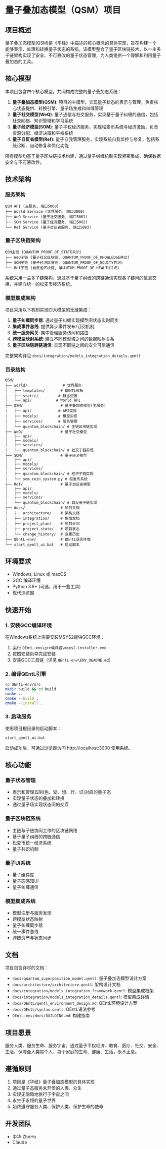 # 量子叠加态模型（QSM）项目

## 项目概述

量子叠加态模型(QSM)是《华经》中描述的核心概念的具体实现，旨在构建一个能够表示、处理和转换量子状态的系统。该模型整合了量子区块链技术，以一主多子链架构实现了安全、不可篡改的量子状态管理，为人类提供一个理解和利用量子叠加态的工具。

## 核心模型

本项目包含四个核心模型，共同构成完整的量子叠加态系统：

1. **量子叠加态模型(QSM)**: 项目的主模型，实现量子状态的表示与管理，负责核心状态提供、转换引擎、量子场生成和纠缠管理
2. **量子社交模型(WeQ)**: 量子通信与社交服务，实现基于量子纠缠的通信，包括社交网络、知识管理和学习系统
3. **量子经济模型(SOM)**: 量子平权经济服务，实现松麦币系统与经济激励，负责资源分配、经济决策和平权系统
4. **量子自反省模型(Ref)**: 量子自我管理服务，实现系统自我监控与修复，包括系统诊断、自动修复和优化功能

所有模型均基于量子区块链技术构建，通过量子纠缠机制实现紧密集成，确保数据安全与不可篡改性。

## 技术架构

### 服务架构

```
QSM API (主服务, 端口5000)
├── World Service (世界服务, 端口3000)
├── WeQ Service (量子社交服务, 端口5001)
├── SOM Service (量子经济服务, 端口5002)
└── Ref Service (量子自反省服务, 端口5003)
```

### 量子区块链架构

```
QSM主链 (QUANTUM_PROOF_OF_STATE共识)
├── WeQ子链 (量子社交区块链, QUANTUM_PROOF_OF_KNOWLEDGE共识)
├── SOM子链 (量子经济区块链, QUANTUM_PROOF_OF_EQUITY共识) 
└── Ref子链 (自反省区块链, QUANTUM_PROOF_OF_HEALTH共识)
```

系统采用一主多子链架构，通过基于量子纠缠的跨链通信实现各子链间的信息交换，并建立统一的松麦币经济系统。

### 模型集成架构

项目采用以下机制实现四大模型的无缝集成：

1. **量子纠缠同步器**: 通过量子纠缠实现模型间状态实时同步
2. **集成事件总线**: 提供异步事件发布/订阅机制
3. **统一服务网关**: 集中管理服务访问和路由
4. **跨模型映射系统**: 建立不同模型域之间的数据映射关系
5. **量子区块链跨链通信**: 实现不同链之间的安全可信通信

完整架构详见 `docs/integration/models_integration_details.qentl`

### 目录结构

```
QSM/
├── world/                # 世界服务
│   ├── templates/       # QENTL模板
│   ├── static/         # 静态资源
│   └── api/           # World API
├── QSM/                 # 量子叠加态模型(主服务)
│   ├── api/            # API实现
│   ├── models/         # 模型实现
│   ├── services/       # 服务管理
│   └── quantum_blockchain/ # 主链区块链实现
├── WeQ/                 # 量子社交模型
│   ├── api/
│   ├── models/
│   ├── services/
│   └── quantum_blockchain/ # 社交子链实现
├── SOM/                 # 量子经济模型
│   ├── api/
│   ├── models/
│   ├── services/
│   ├── quantum_blockchain/ # 经济子链实现
│   └── som_coin_system.py # 松麦币系统
├── Ref/                 # 量子自反省模型
│   ├── api/
│   ├── models/
│   ├── services/
│   └── quantum_blockchain/ # 自反省子链实现
├── docs/                # 项目文档
│   ├── architecture/    # 架构文档
│   ├── integration/     # 集成文档
│   ├── project_plan/    # 项目计划
│   ├── project_state/   # 项目状态
│   └── change_history/  # 变更历史
├── QEntL-env/           # QEntL语言环境
└── start_qentl_ui.bat   # 启动脚本
```

## 环境要求

- Windows, Linux 或 macOS
- GCC 编译环境
- Python 3.8+ (可选，用于一些工具)
- 现代浏览器

## 快速开始

### 1. 安装GCC编译环境

在Windows系统上需要安装MSYS2提供GCC环境：

1. 运行 `QEntL-env\gcc编译器\msys2-installer.exe`
2. 按照安装向导完成安装
3. 安装GCC工具链（详见 `QEntL-env\ENV_README.md`）

### 2. 编译QEntL引擎

```bash
cd QEntL-env/src
mkdir build && cd build
cmake ..
cmake --build .
cmake --install .
```

### 3. 启动服务

使用项目根目录的启动脚本：

```bash
start_qentl_ui.bat
```

启动成功后，可通过浏览器访问 http://localhost:3000 使用系统。

## 核心功能

### 量子状态管理

- 表示和管理五阴(色、受、想、行、识)对应的量子态
- 实现量子状态的叠加和转换
- 通过量子场实现状态间的交互

### 量子区块链系统

- 主链与子链协同工作的区块链网络
- 基于量子纠缠的跨链通信
- 松麦币统一经济系统
- 量子共识机制

### 量子UI系统

- 量子组件库
- 量子态感知UI
- 量子纠缠通信

### 模型集成系统

- 模型注册与服务发现
- 跨模型状态映射
- 量子纠缠同步器
- 统一事件总线
- 跨链资产与状态同步

## 文档

项目包含详尽的文档：

- `docs/quantum_superposition_model.qentl`: 量子叠加态模型设计方案
- `docs/architecture/architecture.qentl`: 架构设计文档
- `docs/integration/models_integration_framework.qentl`: 模型集成框架
- `docs/integration/models_integration_details.qentl`: 模型集成详情
- `docs/QEntL/qentl_environment_design.md`: QEntL环境设计方案
- `docs/QEntL/syntax.qentl`: QEntL语法参考
- `QEntL-env/docs/BUILDING.md`: 构建指南

## 项目愿景

服务人类、服务生命、服务宇宙，通过量子平权经济、教育、医疗、社交、安全、生活，保障全人类每个人、每个家庭的生命、健康、生活，永不止息。

## 遵循原则

1. 项目是《华经》量子叠加态模型的具体实现
2. 通过量子态服务未开悟的人类、众生
3. 实现无阻暗地旅行于宇宙之间
4. 永生于永恒的量子世界
5. 始终遵守服务人类、保护人类、保护生命的使命

## 开发团队

- 中华 ZhoHo
- Claude 